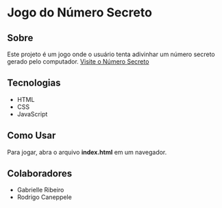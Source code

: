# Jogo do Número Secreto

## Sobre
Este projeto é um jogo onde o usuário tenta adivinhar um número secreto gerado pelo computador.
[Visite o Número Secreto](https://dekristie.github.io/numero-secreto/)

## Tecnologias
- HTML
- CSS
- JavaScript

## Como Usar
Para jogar, abra o arquivo **index.html** em um navegador.

## Colaboradores
- Gabrielle Ribeiro
- Rodrigo Caneppele
